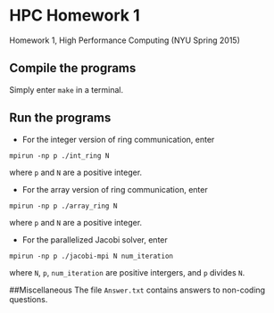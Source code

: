 # HPC Homework 1
Homework 1, High Performance Computing (NYU Spring 2015)

## Compile the programs
Simply enter `make` in a terminal.

## Run the programs
* For the integer version of ring communication, enter
```
mpirun -np p ./int_ring N
```
where `p` and `N` are a positive integer.
* For the array version of ring communication, enter
```
mpirun -np p ./array_ring N
```
where `p` and `N` are a positive integer.
* For the parallelized Jacobi solver, enter
```
mpirun -np p ./jacobi-mpi N num_iteration
```
where `N`, `p`, `num_iteration` are positive intergers, and `p` divides `N`.

##Miscellaneous
The file `Answer.txt` contains answers to non-coding questions.
